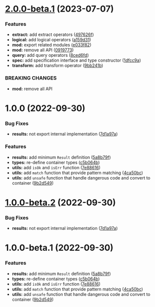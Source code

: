 # [2.0.0-beta.1](https://github.com/TomokiMiyauci/result-js/compare/1.0.0...2.0.0-beta.1) (2023-07-07)


### Features

* **extract:** add extract operators ([497626f](https://github.com/TomokiMiyauci/result-js/commit/497626fc11ca6a2db4d10fc03f0b90fc4b4c4825))
* **logical:** add logical operators ([a159d31](https://github.com/TomokiMiyauci/result-js/commit/a159d31654ef33c2e21a5b42b63e17968f26e3f4))
* **mod:** export related modules ([e033f82](https://github.com/TomokiMiyauci/result-js/commit/e033f82713df356d3b9d8dffc69de424051a22e4))
* **mod:** remove all API ([0919773](https://github.com/TomokiMiyauci/result-js/commit/0919773137c0a7cf9c6270b5ed5bc34cf4b1ccb5))
* **query:** add query operators ([8ced6fd](https://github.com/TomokiMiyauci/result-js/commit/8ced6fd3fa099a52fef2a99757a3a2097c377eae))
* **spec:** add specification interface and type constructor ([1dfcc9a](https://github.com/TomokiMiyauci/result-js/commit/1dfcc9a4c6756c8d4fa1e93bad0b87b4be012a30))
* **transform:** add transform operator ([9bb241b](https://github.com/TomokiMiyauci/result-js/commit/9bb241bf639958d172a655a82dd9f247d2a58330))


### BREAKING CHANGES

* **mod:** remove all API

# 1.0.0 (2022-09-30)

### Bug Fixes

* **results:** not export internal implementation ([7d1a97a](https://github.com/TomokiMiyauci/result-js/commit/7d1a97adec0a94824ffc60746889b1e3d5483c22))

### Features

* **results:** add minimum `Result` definition ([5a8b79f](https://github.com/TomokiMiyauci/result-js/commit/5a8b79ff4e0cfaba6631eb8306b856c2f1173e02))
* **types:** re-define container types ([c5b064b](https://github.com/TomokiMiyauci/result-js/commit/c5b064ba28afacf1384dcbdbc7fd38e5299278c0))
* **utils:** add `isOk` and `isErr` function ([7e88616](https://github.com/TomokiMiyauci/result-js/commit/7e886161b8a5ae5cf65e75e80239b685cfbf3770))
* **utils:** add `match` function that provide pattern matching ([4ca50bc](https://github.com/TomokiMiyauci/result-js/commit/4ca50bc9c1e181eb14e3de13602227e1fddd14da))
* **utils:** add `unsafe` function that handle dangerous code and convert to container ([9b2d549](https://github.com/TomokiMiyauci/result-js/commit/9b2d54960c2a0a097020ae4cdb14247ece42d0e2))

# [1.0.0-beta.2](https://github.com/TomokiMiyauci/result-js/compare/1.0.0-beta.1...1.0.0-beta.2) (2022-09-30)

### Bug Fixes

* **results:** not export internal implementation ([7d1a97a](https://github.com/TomokiMiyauci/result-js/commit/7d1a97adec0a94824ffc60746889b1e3d5483c22))

# 1.0.0-beta.1 (2022-09-30)

### Features

* **results:** add minimum `Result` definition ([5a8b79f](https://github.com/TomokiMiyauci/result-js/commit/5a8b79ff4e0cfaba6631eb8306b856c2f1173e02))
* **types:** re-define container types ([c5b064b](https://github.com/TomokiMiyauci/result-js/commit/c5b064ba28afacf1384dcbdbc7fd38e5299278c0))
* **utils:** add `isOk` and `isErr` function ([7e88616](https://github.com/TomokiMiyauci/result-js/commit/7e886161b8a5ae5cf65e75e80239b685cfbf3770))
* **utils:** add `match` function that provide pattern matching ([4ca50bc](https://github.com/TomokiMiyauci/result-js/commit/4ca50bc9c1e181eb14e3de13602227e1fddd14da))
* **utils:** add `unsafe` function that handle dangerous code and convert to container ([9b2d549](https://github.com/TomokiMiyauci/result-js/commit/9b2d54960c2a0a097020ae4cdb14247ece42d0e2))
